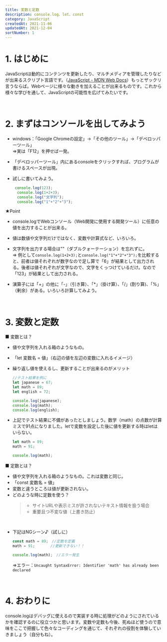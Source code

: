 ```yaml
---
title: 変数と定数
description: console.log、let、const
category: JavaScript
createdAt: 2021-11-06
updatedAt: 2021-12-04
sortNumber: 1
---
```


# 1. はじめに
JavaScriptは動的にコンテンツを更新したり、マルチメディアを管理したりなどが出来るスクリプト言語です。（[JavaScript - MDN Web Docs](https://developer.mozilla.org/ja/docs/Web/JavaScript)）もっとザックリ言うならば。Webページに様々な動きを加えることが出来るものです。これから様々な学びを通して、JavaScriptの可能性を広げてみたいです。

<br>

# 2. まずはコンソールを出してみよう
- windows：「Google Chromeの設定」->「その他のツール」->「デベロッパーツール」
  <br> ⇒実は「F12」を押せば一発。

- 「デベロッパーツール」内にあるconsoleをクリックすれば、プログラムが書けるスペースが出現。

- 試しに書いてみよう。
    ```js 
     console.log(123);
      console.log(1+2+3);
      console.log("文字列");
      console.log("1"+"2"+"3");
    ```

★Point <br>
- console.logでWebコンソール（Web開発に使用する開発ツール）に任意の値を出力することが出来る。

- 値は数値や文字列だけではなく、変数や計算式など、いろいろ。
- 文字列を出力する場合は""（ダブルクォーテーション）を忘れずに。
<br> ⇒ 例として`console.log(1+2+3);`と`console.log("1"+"2"+"3");`を比較すると、前者は値それぞれが数字なので足し算で「6」が結果として出力される。後者は値それぞれが文字なので、文字をくっつけているだけ。なので「123」が結果として出力される。

- 演算子には「+」の他に「-」（引き算）、「*」（掛け算）、「/」(割り算)、「%」（剰余）がある。いろいろ計算してみよう。

<br>

# 3.  変数と定数
■ 変数とは？
- 値や文字列を入れる箱のようなもの。
- 「let 変数名 = 値」（右辺の値を左辺の変数に入れるイメージ）
- 繰り返し値を使えるし、更新することが出来るのがメリット

    ```js
    //テスト結果を例に
    let japanese = 67;
    let math = 89;
    let english = 72;

    console.log(japanese);
    console.log(math);
    console.log(english);
    ```

- 上記でテスト結果に不備があったとしましょう。数学（math）の点数が計算ミスで91点になりました。letで変数を設定した後に値を更新する時はletはいらない。

    ```js
    let math = 89;
    math = 91;

    console.log(math);
    ```

■ 定数とは？
- 値や文字列を入れる箱のようなもの。これは変数と同じ。
- 「const 変数名 = 値」
- 変数と違うところは値が更新されない。
- どのような時に定数を使う？
  >- サイトURLや表示ミスが許されないテキスト情報を扱う場合
  >-  重要且つ不変な値（上書き防止）

<br>

- 下記はNGシーン♪（試しに）
    ```js
    const math = 89;　//定数を定義
    math = 91;       //更新できない！！

    console.log(math);　//エラー発生
    ```
    ⇒エラー：`Uncaught SyntaxError: Identifier 'math' has already been declared`

<br>

# 4. おわりに
console.logはデバッグに使えるので実装する時に処理がどのようにされているかを確認するのに役立つかと思います。変数や定数も今後、死ぬほど使うので意味をここで把握して色々なコーディングを通じて、それぞれの役割を体験していきましょう（自分もね）。
